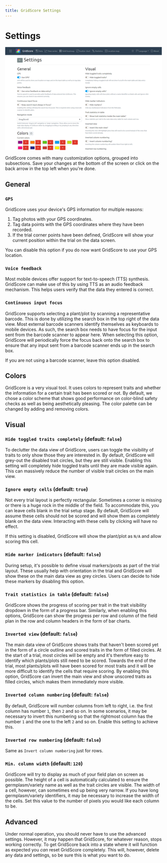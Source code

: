 ```yaml
---
title: GridScore Settings
---
```


# Settings

<img src="img/screenshot-settings.png" style="max-width: 100%;" alt="Settings">

GridScore comes with many customization options, grouped into subsections. Save your changes at the bottom of the screen or click on the back arrow in the top left when you're done.

## General

### `GPS`

GridScore uses your device's GPS information for multiple reasons:

1. Tag photos with your GPS coordinates.
2. Tag data points with the GPS coordinates where they have been recorded.
3. If the trial corner points have been defined, GridScore will show your current position within the trial on the data screen.

You can disable this option if you do now want GridScore to use your GPS location.

### `Voice feedback`

Most mobile devices offer support for text-to-speech (TTS) synthesis. GridScore can make use of this by using TTS as an audio feedback mechanism. This helps users verify that the data they entered is correct.

### `Continuous input focus`

GridScore supports selecting a plant/plot by scanning a representative barcode. This is done by utilizing the search box in the top right of the data view. Most external barcode scanners identify themselves as keyboards to mobile devices. As such, the search box needs to have focus for the input sent from the barcode scanner to appear here. When selecting this option, GridScore will periodically force the focus back onto the search box to ensure that any input sent from a barcode scanner ends up in the search box.

If you are not using a barcode scanner, leave this option disabled.

## Colors

GridScore is a very visual tool. It uses colors to represent traits and whether the information for a certain trait has been scored or not. By default, we chose a color scheme that shows good performance on color-blind safety checks as well as being aesthetically pleasing. The color palette can be changed by adding and removing colors.

## Visual

### `Hide toggled traits completely` (default: `false`)

To declutter the data view of GridScore, users can toggle the visibility of traits to only show those they are interested in. By default, GridScore will grey-out the disabled trait circles, but they are still visible. Enabling this setting will completely hide toggled traits until they are made visible again. This can massively reduce the number of visible trait circles on the main view.

### `Ignore empty cells` (default: `true`)

Not every trial layout is perfectly rectangular. Sometimes a corner is missing or there is a huge rock in the middle of the field. To accommodate this, you can leave cells blank in the trial setup stage. By default, GridScore will assume these cells should not be scored and will show them as completely blank on the data view. Interacting with these cells by clicking will have no effect.

If this setting is disabled, GridScore will show the plant/plot as `N/A` and allow scoring this cell.

### `Hide marker indicators` (default: `false`)

During setup, it's possible to define visual markers/posts as part of the trial layout. These usually help with orientation in the trial and GridScore will show these on the main data view as grey circles. Users can decide to hide these markers by disabling this option.

### `Trait statistics in table` (default: `false`)

GridScore shows the progress of scoring per trait in the trait visibility dropdown in the form of a progress bar. Similarly, when enabling this options, GridScore can show the progress per row and column of the field plan in the row and column headers in the form of bar charts.

### `Inverted view` (default: `false`)

The main data view of GridScore shows traits that haven't been scored yet in the form of a circle outline and scored traits in the form of filled circles. At the start of a trial, most circles will be empty and it's therefore easy to identify which plants/plots still need to be scored. Towards the end of the trial, most plants/plots will have been scored for most traits and it will be more difficult to identify the cells that require scoring. By enabling this option, GridScore can invert the main view and show unscored traits as filled circles, which makes them immediately more visible.

### `Inverted column numbering` (default: `false`)

By default, GridScore will number columns from left to right, i.e. the first column has number `1`, then `2` and so on. In some scenarios, it may be necessary to invert this numbering so that the rightmost column has the number `1` and the one to the left `2` and so on. Enable this setting to achieve this.

### `Inverted row numbering` (default: `false`)

Same as `Invert column numbering` just for rows.

### `Min. column width` (default: `120`)

GridScore will try to display as much of your field plan on screen as possible. The height of a cell is automatically calculated to ensure the germplasm/variety name as well as the trait circles are visible. The width of a cell, however, can sometimes end up being very narrow. If you have long germplasm/variety identifiers, it may be necessary to increase the width of the cells. Set this value to the number of pixels you would like each column to be.

## Advanced

Under normal operation, you should never have to use the advanced settings. However, it may happen that GridScore, for whatever reason, stops working correctly. To get GridScore back into a state where it will function as expected you *can* reset GridScore completely. This will, however, delete any data and settings, so be sure this is what you want to do.